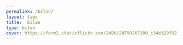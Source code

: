 ```yaml
---
permalink: /bilan/
layout: tags
title:  Bilan
type: bilan
cover: https://farm2.staticflickr.com/1496/24799267100_c34e329f82
---
```

